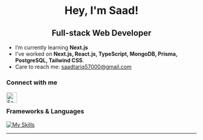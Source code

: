 <div id="greetings" align="center">
<h1>
  Hey, I'm Saad!
</h1>
<h2>Full-stack Web Developer</h2>
</div>

- I’m currently learning **Next.js**
- I've worked on **Next.js, React.js, TypeScript, MongoDB, Prisma, PostgreSQL, Tailwind CSS**.
- Care to reach me: saadtariq57000@gmail.com

### Connect with me

[<img align="left" alt="Saad Tariq | Linkedin" width="28px" src="https://www.vectorlogo.zone/logos/linkedin/linkedin-tile.svg" />][linkedin]

<br>

### Frameworks & Languages

[![My Skills](https://skillicons.dev/icons?i=nextjs,react,ts,js,mongodb,prisma,postgres,nodejs,tailwind,vercel,vscode,figma&theme=dark)]([https://safikhan.me])

[mail]: saadtariq57000@gmail.com
[linkedin]: https://www.linkedin.com/in/saad-tariq-6789b1342

---

<div align="center">
  
</div>


